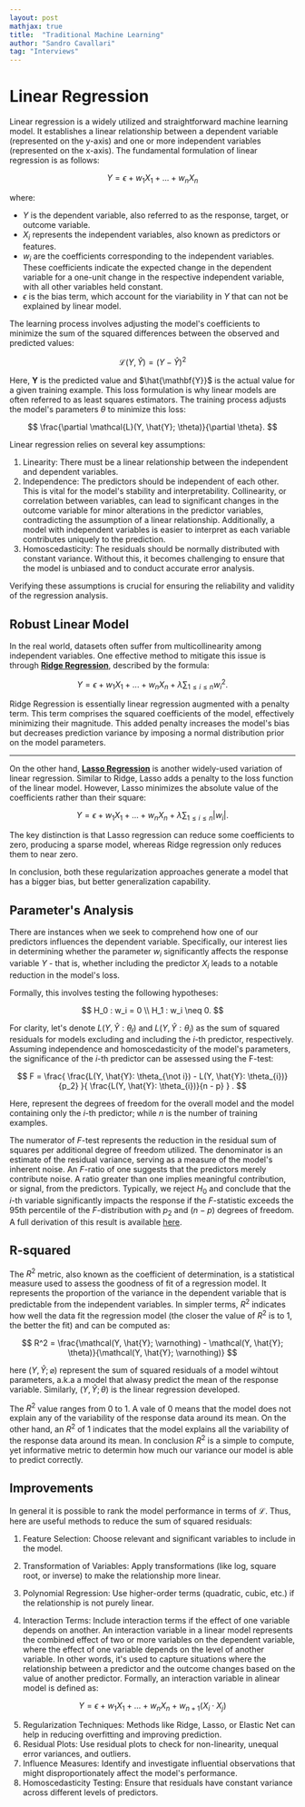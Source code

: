 ```yaml
---
layout: post
mathjax: true
title:  "Traditional Machine Learning"
author: "Sandro Cavallari"
tag: "Interviews"
---
```




# Linear Regression

Linear regression is a widely utilized and straightforward machine learning model. 
It establishes a linear relationship between a dependent variable (represented on the y-axis) and one or more independent variables (represented on the x-axis). 
The fundamental formulation of linear regression is as follows:

$$
Y = \epsilon + w_1 X_1 + ... + w_n X_n
$$

where:
- $Y$ is the dependent variable, also referred to as the response, target, or outcome variable.
- $X_i$ represents the independent variables, also known as predictors or features.
- $w_i$ are the coefficients corresponding to the independent variables. These coefficients indicate the expected change in the dependent variable for a one-unit change in the respective independent variable, with all other variables held constant.
- $\epsilon$ is the bias term, which account for the viariability in $Y$ that can not be explained by linear model.

The learning process involves adjusting the model's coefficients to minimize the sum of the squared differences between the observed and predicted values:

$$
\mathcal{L}(Y, \hat{Y}) = (Y - \hat{Y})^2
$$

Here, $\mathbf{Y}$ is the predicted value and $\hat{\mathbf{Y}}$ is the actual value for a given training example. This loss formulation is why linear models are often referred to as least squares estimators. The training process adjusts the model's parameters $\theta$ to minimize this loss:

$$
\frac{\partial \mathcal{L}(Y, \hat{Y}; \theta)}{\partial \theta}.
$$

Linear regression relies on several key assumptions:

1. Linearity: There must be a linear relationship between the independent and dependent variables.
2. Independence: The predictors should be independent of each other. This is vital for the model's stability and interpretability. Collinearity, or correlation between variables, can lead to significant changes in the outcome variable for minor alterations in the predictor variables, contradicting the assumption of a linear relationship. Additionally, a model with independent variables is easier to interpret as each variable contributes uniquely to the prediction.
3. Homoscedasticity: The residuals should be normally distributed with constant variance. Without this, it becomes challenging to ensure that the model is unbiased and to conduct accurate error analysis.

Verifying these assumptions is crucial for ensuring the reliability and validity of the regression analysis.

## Robust Linear Model

In the real world, datasets often suffer from multicollinearity among independent variables. One effective method to mitigate this issue is through [**Ridge Regression**](https://www.youtube.com/watch?v=Q81RR3yKn30&ab_channel=StatQuestwithJoshStarmer), described by the formula:

$$
Y = \epsilon + w_1 X_1 + ... + w_n X_n + \lambda \sum_{1 \leq i \leq n} w_i^2.
$$

Ridge Regression is essentially linear regression augmented with a penalty term. This term comprises the squared coefficients of the model, effectively minimizing their magnitude. This added penalty increases the model's bias but decreases prediction variance by imposing a normal distribution prior on the model parameters.


----

On the other hand, [**Lasso Regression**](https://www.youtube.com/watch?v=NGf0voTMlcs&ab_channel=StatQuestwithJoshStarmer) is another widely-used variation of linear regression. Similar to Ridge, Lasso adds a penalty to the loss function of the linear model. However, Lasso minimizes the absolute value of the coefficients rather than their square:

$$
Y = \epsilon + w_1 X_1 + ... + w_n X_n + \lambda \sum_{1 \leq i \leq n} |w_i|.
$$

The key distinction is that Lasso regression can reduce some coefficients to zero, producing a sparse model, whereas Ridge regression only reduces them to near zero.

In conclusion, both these regularization approaches generate a model that has a bigger bias, but better generalization capability.

## Parameter's Analysis

There are instances when we seek to comprehend how one of our predictors influences the dependent variable. Specifically, our interest lies in determining whether the parameter $w_i$ significantly affects the response variable $Y$ - that is, whether including the predictor $X_i$ leads to a notable reduction in the model's loss.

Formally, this involves testing the following hypotheses:

$$
H_0 : w_i = 0 \\
H_1 : w_i \neq 0.
$$

For clarity, let's denote $L(Y, \hat{Y}: \theta_{\not i})$ and $L(Y, \hat{Y}: \theta_{i})$ as the sum of squared residuals for models excluding and including the $i$-th predictor, respectively. Assuming independence and homoscedasticity of the model's parameters, the significance of the $i$-th predictor can be assessed using the F-test:

$$
F = \frac{ \frac{L(Y, \hat{Y}: \theta_{\not i}) - L(Y, \hat{Y}: \theta_{i})}{p_2} }{ \frac{L(Y, \hat{Y}: \theta_{i})}{n - p} } .
$$

Here, represent the degrees of freedom for the overall model and the model containing only the $i$-th predictor; while $n$ is the number of training examples.


The numerator of $F$-test represents the reduction in the residual sum of squares per additional degree of freedom utilized. The denominator is an estimate of the residual variance, serving as a measure of the model's inherent noise. An $F$-ratio of one suggests that the predictors merely contribute noise. A ratio greater than one implies meaningful contribution, or signal, from the predictors. Typically, we reject $H_0$ and conclude that the $i$-th variable significantly impacts the response if the $F$-statistic exceeds the 95th percentile of the $F$-distribution with $p_2$ and $(n-p)$ degrees of freedom. A full derivation of this result is available [here](https://grodri.github.io/glms/notes/c2s3).
 
## R-squared
The $R^2$ metric, also known as the coefficient of determination, is a statistical measure used to assess the goodness of fit of a regression model. 
It represents the proportion of the variance in the dependent variable that is predictable from the independent variables. 
In simpler terms, $R^2$ indicates how well the data fit the regression model (the closer the value of $R^2$ is to 1, the better the fit) and can be computed as:

$$
R^2 = \frac{\mathcal(Y, \hat{Y}; \varnothing) - \mathcal(Y, \hat{Y}; \theta)}{\mathcal(Y, \hat{Y}; \varnothing)}
$$

here $\mathcal(Y, \hat{Y}; \varnothing)$ represent the sum of squared residuals of a model wihtout parameters, a.k.a a model that alwasy predict the mean of the response variable.
Similarly, $\mathcal(Y, \hat{Y}; \theta)$ is the linear regression developed.

The $R^2$ value ranges from 0 to 1. A vale of 0 means that the model does not explain any of the variability of the response data around its mean.
On the other hand, an $R^2$  of 1 indicates that the model explains all the variability of the response data around its mean.
In conclusion $R^2$ is a simple to compute, yet informative metric to determin how much our variance our model is able to predict correctly.

## Improvements

In general it is possible to rank the model performance in terms of $\mathcal{L}$.
Thus, here are useful methods to reduce the sum of squared residuals:

1) Feature Selection: Choose relevant and significant variables to include in the model.

2) Transformation of Variables: Apply transformations (like log, square root, or inverse) to make the relationship more linear.

3) Polynomial Regression: Use higher-order terms (quadratic, cubic, etc.) if the relationship is not purely linear.
   
4) Interaction Terms: Include interaction terms if the effect of one variable depends on another. An interaction variable in a linear model represents the combined effect of two or more variables on the dependent variable, where the effect of one variable depends on the level of another variable. In other words, it's used to capture situations where the relationship between a predictor and the outcome changes based on the value of another predictor. Formally, an interaction variable in alinear model is defined as:

$$
Y = \epsilon + w_1 X_1 + ... + w_n X_n + w_{n+1} (X_i \cdot X_j)
$$

5) Regularization Techniques: Methods like Ridge, Lasso, or Elastic Net can help in reducing overfitting and improving prediction.
6) Residual Plots: Use residual plots to check for non-linearity, unequal error variances, and outliers.
7) Influence Measures: Identify and investigate influential observations that might disproportionately affect the model's performance.
8) Homoscedasticity Testing: Ensure that residuals have constant variance across different levels of predictors.